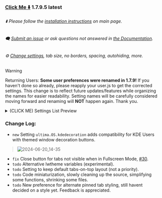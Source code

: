 ### [Click Me ⬇️](https://github.com/soulhotel/FF-ULTIMA/releases/download/1.7.9.5/ffultima1.7.9.5.zip) 1.7.9.5 latest

###### ⬇️ Please follow the [installation instructions](https://github.com/soulhotel/FF-ULTIMA#installation) on main page.

###### 🗨️ [Submit an issue](https://github.com/soulhotel/FF-ULTIMA/issues/new/choose) or ask questions not answered in [the Documentation](https://github.com/soulhotel/FF-ULTIMA/tree/main/doc).

###### ⚙️ [Change settings](https://github.com/soulhotel/FF-ULTIMA/blob/main/doc/Modification.md), tab size, no borders, spacing, autohiding, more.

>[!WARNING]
> Returning Users: **Some user preferences were renamed in 1.7.9!** If you haven't done so already, please reapply your user.js to get the corrected settings. This change is to reflect future updates/features while organizing the names for easier readability. Setting names will be carefully considered moving forward and renaming will **NOT** happen again. Thank you.
> <details><summary>(CLICK ME) Settings List Preview</summary>
>
> <br>
>  Older named preferences such as ultima.tabs.xs(s,l), ultima.tabs.vertical, ultima.OS.linux, etc, can be deleted.
>
>  ![newpreferencelist](https://github.com/soulhotel/FF-ULTIMA/assets/155501797/ba6c024a-f26a-4459-9b7c-2550f1f2c9ee)
> </details>

### Change Log:
- `new` Setting `ultima.OS.kdedecoration` adds compatibility for KDE Users with themed window decoration buttons.
> ![2024-06-20_14-35](https://github.com/soulhotel/FF-ULTIMA/assets/155501797/168821f4-75b3-4f36-9264-250cf72653fc)
- `fix` Close button for tabs not visible when in Fullscreen Mode, [#30](https://github.com/soulhotel/FF-ULTIMA/issues/30).
- `todo` Alternative lwtheme variables (experimental).
- `todo` Setting to keep default tabs-on-top layout (not a priority).
- `todo` Code miniaturization, slowly cleaning up the source, simplifying some functions, shrinking some files.
- `todo` New preference for alternate pinned tab styling, still havent decided on a style yet. Feedback is appreciated.




